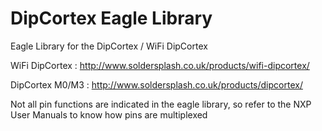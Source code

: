 DipCortex Eagle Library
=======================

Eagle Library for the DipCortex / WiFi DipCortex

WiFi DipCortex : http://www.soldersplash.co.uk/products/wifi-dipcortex/

DipCortex M0/M3 : http://www.soldersplash.co.uk/products/dipcortex/

Not all pin functions are indicated in the eagle library, so refer to the NXP User Manuals to know how pins are multiplexed
